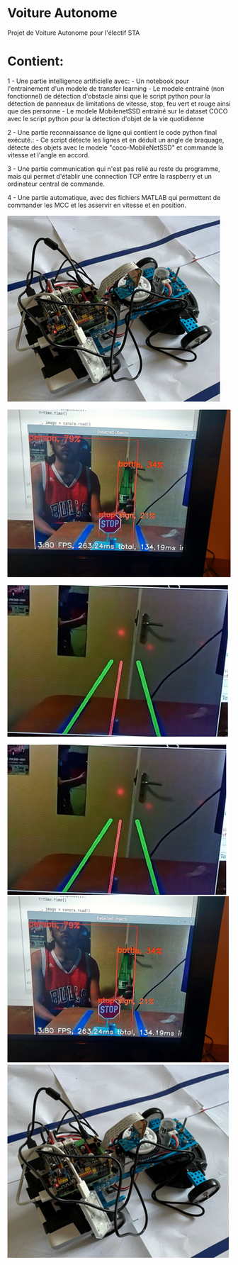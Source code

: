 # Voiture Autonome
Projet de Voiture Autonome pour l'électif STA

# Contient:

1 - Une partie intelligence artificielle avec:
        - Un notebook pour l'entrainement d'un modele de transfer learning
        - Le modele entrainé (non fonctionnel) de détection d'obstacle ainsi que le script python pour la détection de panneaux de limitations de vitesse, stop, feu vert et rouge ainsi que des personne
        - Le modele MobilenetSSD entrainé sur le dataset COCO avec le script python pour la détection d'objet de la vie quotidienne
        
2 - Une partie reconnaissance de ligne qui contient le code python final exécuté.:
        - Ce script détecte les lignes et en déduit un angle de braquage, détecte des objets avec le modele "coco-MobileNetSSD" et commande la vitesse et l'angle en accord.
        
3 - Une partie communication qui n'est pas relié au reste du programme, mais qui permet d'établir une connection TCP entre la raspberry et un ordinateur central de commande.


4 - Une partie automatique, avec des fichiers MATLAB qui permettent de commander les MCC et les asservir en vitesse et en position.
        
![Alt text](img/robot.png?raw=true "Title")

![Alt text](img/objectDetection.jpg?raw=true "Title")

![Alt text](img/lineDetection.png?raw=true "Title")

<img src="img/lineDetection.png" width = 500>
<img src="img/objectDetection.jpg" width = 500>
<img src="img/robot.png" width = 500>
